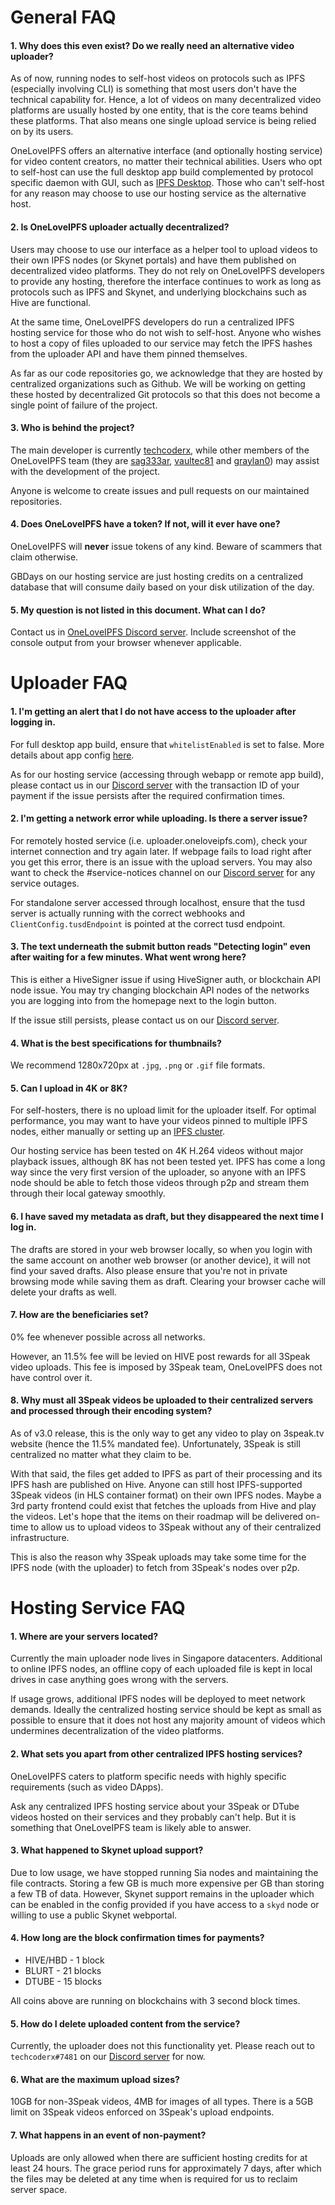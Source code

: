 # General FAQ

#### 1. Why does this even exist? Do we really need an alternative video uploader?

As of now, running nodes to self-host videos on protocols such as IPFS (especially involving CLI) is something that most users don't have the technical capability for. Hence, a lot of videos on many decentralized video platforms are usually hosted by one entity, that is the core teams behind these platforms. That also means one single upload service is being relied on by its users.

OneLoveIPFS offers an alternative interface (and optionally hosting service) for video content creators, no matter their technical abilities. Users who opt to self-host can use the full desktop app build complemented by protocol specific daemon with GUI, such as [IPFS Desktop](https://github.com/ipfs/ipfs-desktop). Those who can't self-host for any reason may choose to use our hosting service as the alternative host.

#### 2. Is OneLoveIPFS uploader actually decentralized?

Users may choose to use our interface as a helper tool to upload videos to their own IPFS nodes (or Skynet portals) and have them published on decentralized video platforms. They do not rely on OneLoveIPFS developers to provide any hosting, therefore the interface continues to work as long as protocols such as IPFS and Skynet, and underlying blockchains such as Hive are functional.

At the same time, OneLoveIPFS developers do run a centralized IPFS hosting service for those who do not wish to self-host. Anyone who wishes to host a copy of files uploaded to our service may fetch the IPFS hashes from the uploader API and have them pinned themselves.

As far as our code repositories go, we acknowledge that they are hosted by centralized organizations such as Github. We will be working on getting these hosted by decentralized Git protocols so that this does not become a single point of failure of the project.

#### 3. Who is behind the project?

The main developer is currently [techcoderx](https://github.com/techcoderx), while other members of the OneLoveIPFS team (they are [sag333ar](https://github.com/sag333ar), [vaultec81](https://github.com/vaultec81) and [graylan0](https://github.com/graylan0)) may assist with the development of the project.

Anyone is welcome to create issues and pull requests on our maintained repositories.

#### 4. Does OneLoveIPFS have a token? If not, will it ever have one?

OneLoveIPFS will **never** issue tokens of any kind. Beware of scammers that claim otherwise.

GBDays on our hosting service are just hosting credits on a centralized database that will consume daily based on your disk utilization of the day.

#### 5. My question is not listed in this document. What can I do?

Contact us in [OneLoveIPFS Discord server](https://discord.gg/ZWj5NqaBeF). Include screenshot of the console output from your browser whenever applicable.

# Uploader FAQ

#### 1. I'm getting an alert that I do not have access to the uploader after logging in.

For full desktop app build, ensure that `whitelistEnabled` is set to false. More details about app config [here](https://github.com/oneloveipfs/ipfsVideoUploader/blob/master/docs/ConfigDocs.md).

As for our hosting service (accessing through webapp or remote app build), please contact us in our [Discord server](https://discord.gg/ZWj5NqaBeF) with the transaction ID of your payment if the issue persists after the required confirmation times.

#### 2. I'm getting a network error while uploading. Is there a server issue?

For remotely hosted service (i.e. uploader.oneloveipfs.com), check your internet connection and try again later. If webpage fails to load right after you get this error, there is an issue with the upload servers. You may also want to check the #service-notices channel on our [Discord server](https://discord.gg/ZWj5NqaBeF) for any service outages.

For standalone server accessed through localhost, ensure that the tusd server is actually running with the correct webhooks and `ClientConfig.tusdEndpoint` is pointed at the correct tusd endpoint.

#### 3. The text underneath the submit button reads "Detecting login" even after waiting for a few minutes. What went wrong here?

This is either a HiveSigner issue if using HiveSigner auth, or blockchain API node issue. You may try changing blockchain API nodes of the networks you are logging into from the homepage next to the login button.

If the issue still persists, please contact us on our [Discord server](https://discord.gg/ZWj5NqaBeF).

#### 4. What is the best specifications for thumbnails?

We recommend 1280x720px at `.jpg`, `.png` or `.gif` file formats.

#### 5. Can I upload in 4K or 8K?

For self-hosters, there is no upload limit for the uploader itself. For optimal performance, you may want to have your videos pinned to multiple IPFS nodes, either manually or setting up an [IPFS cluster](https://github.com/ipfs/ipfs-cluster).

Our hosting service has been tested on 4K H.264 videos without major playback issues, although 8K has not been tested yet. IPFS has come a long way since the very first version of the uploader, so anyone with an IPFS node should be able to fetch those videos through p2p and stream them through their local gateway smoothly.

#### 6. I have saved my metadata as draft, but they disappeared the next time I log in.

The drafts are stored in your web browser locally, so when you login with the same account on another web browser (or another device), it will not find your saved drafts. Also please ensure that you're not in private browsing mode while saving them as draft. Clearing your browser cache will delete your drafts as well.

#### 7. How are the beneficiaries set?

0% fee whenever possible across all networks.

However, an 11.5% fee will be levied on HIVE post rewards for all 3Speak video uploads. This fee is imposed by 3Speak team, OneLoveIPFS does not have control over it.

#### 8. Why must all 3Speak videos be uploaded to their centralized servers and processed through their encoding system?

As of v3.0 release, this is the only way to get any video to play on 3speak.tv website (hence the 11.5% mandated fee). Unfortunately, 3Speak is still centralized no matter what they claim to be.

With that said, the files get added to IPFS as part of their processing and its IPFS hash are published on Hive. Anyone can still host IPFS-supported 3Speak videos (in HLS container format) on their own IPFS nodes. Maybe a 3rd party frontend could exist that fetches the uploads from Hive and play the videos. Let's hope that the items on their roadmap will be delivered on-time to allow us to upload videos to 3Speak without any of their centralized infrastructure.

This is also the reason why 3Speak uploads may take some time for the IPFS node (with the uploader) to fetch from 3Speak's nodes over p2p.

# Hosting Service FAQ

#### 1. Where are your servers located?

Currently the main uploader node lives in Singapore datacenters. Additional to online IPFS nodes, an offline copy of each uploaded file is kept in local drives in case anything goes wrong with the servers.

If usage grows, additional IPFS nodes will be deployed to meet network demands. Ideally the centralized hosting service should be kept as small as possible to ensure that it does not host any majority amount of videos which undermines decentralization of the video platforms.

#### 2. What sets you apart from other centralized IPFS hosting services?

OneLoveIPFS caters to platform specific needs with highly specific requirements (such as video DApps).

Ask any centralized IPFS hosting service about your 3Speak or DTube videos hosted on their services and they probably can't help. But it is something that OneLoveIPFS team is likely able to answer.

#### 3. What happened to Skynet upload support?

Due to low usage, we have stopped running Sia nodes and maintaining the file contracts. Storing a few GB is much more expensive per GB than storing a few TB of data. However, Skynet support remains in the uploader which can be enabled in the config provided if you have access to a `skyd` node or willing to use a public Skynet webportal.

#### 4. How long are the block confirmation times for payments?

* HIVE/HBD - 1 block
* BLURT - 21 blocks
* DTUBE - 15 blocks

All coins above are running on blockchains with 3 second block times.
#### 5. How do I delete uploaded content from the service?

Currently, the uploader does not this functionality yet. Please reach out to `techcoderx#7481` on our [Discord server](https://discord.gg/ZWj5NqaBeF) for now.

#### 6. What are the maximum upload sizes?

10GB for non-3Speak videos, 4MB for images of all types. There is a 5GB limit on 3Speak videos enforced on 3Speak's upload endpoints.

#### 7. What happens in an event of non-payment?

Uploads are only allowed when there are sufficient hosting credits for at least 24 hours. The grace period runs for approximately 7 days, after which the files may be deleted at any time when is required for us to reclaim server space.